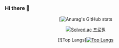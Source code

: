 ### Hi there 👋
<div align=center>
  

[![Anurag's GitHub stats](https://github-readme-stats.vercel.app/api?username=lx460&show_icons=true&theme=radical)  
  
[![Solved.ac 프로필](http://mazassumnida.wtf/api/v2/generate_badge?boj=lx460)](https://solved.ac/lx460)
  
[![Top Langs][![Top Langs](https://github-readme-stats.vercel.app/api/top-langs/?username=lx460&layout=compact)](https://github.com/lx460)

</div>
<!--
**lx460/lx460** is a ✨ _special_ ✨ repository because its `README.md` (this file) appears on your GitHub profile.

Here are some ideas to get you started:

- 🔭 I’m currently working on ...
- 🌱 I’m currently learning ...
- 👯 I’m looking to collaborate on ...
- 🤔 I’m looking for help with ...
- 💬 Ask me about ...
- 📫 How to reach me: ...
- 😄 Pronouns: ...
- ⚡ Fun fact: ...
-->
